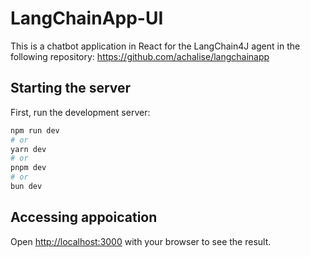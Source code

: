 
# LangChainApp-UI
This is a chatbot application in React for the LangChain4J agent in the following repository:
https://github.com/achalise/langchainapp

## Starting the server

First, run the development server:

```bash
npm run dev
# or
yarn dev
# or
pnpm dev
# or
bun dev
```

## Accessing appoication
Open [http://localhost:3000](http://localhost:3000) with your browser to see the result.

